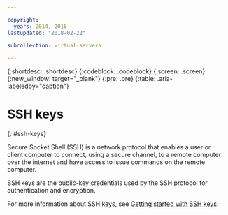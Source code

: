 ```yaml
---

copyright:
  years: 2014, 2018
lastupdated: "2018-02-22"

subcollection: virtual-servers

---
```


{:shortdesc: .shortdesc}
{:codeblock: .codeblock}
{:screen: .screen}
{:new_window: target="_blank"}
{:pre: .pre}
{:table: .aria-labeledby="caption"}

# SSH keys
{: #ssh-keys}

Secure Socket Shell (SSH) is a network protocol that enables a user or client computer to connect, using a secure channel, to a remote computer over the internet and have access to issue commands on the remote computer.

SSH keys are the public-key credentials used by the SSH protocol for authentication and encryption.

For more information about SSH keys, see [Getting started with SSH keys](/docs/ssh-keys?topic=ssh-keys-getting-started-tutorial).
